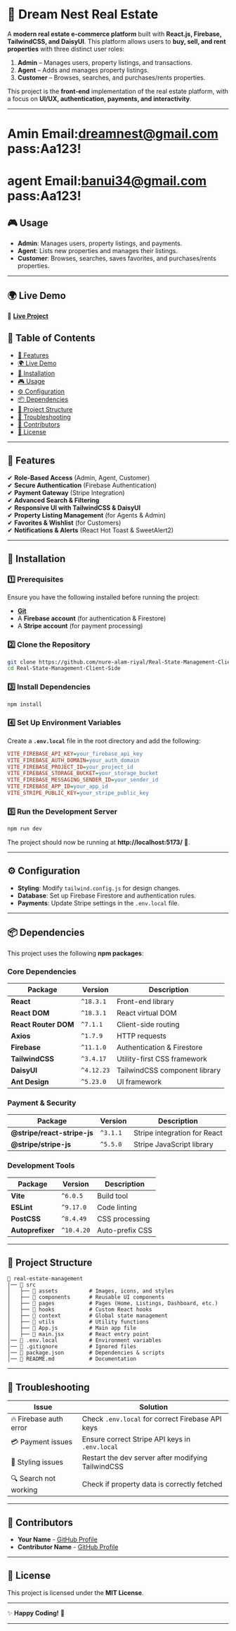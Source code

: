 
# 🏡 **Dream Nest Real Estate**  

A **modern real estate e-commerce platform** built with **React.js, Firebase, TailwindCSS, and DaisyUI**. This platform allows users to **buy, sell, and rent properties** with three distinct user roles:  

1. **Admin** – Manages users, property listings, and transactions.  
2. **Agent** – Adds and manages property listings.  
3. **Customer** – Browses, searches, and purchases/rents properties.  

This project is the **front-end** implementation of the real estate platform, with a focus on **UI/UX, authentication, payments, and interactivity**.

---
# Amin   Email:dreamnest@gmail.com  pass:Aa123!

# agent  Email:banui34@gmail.com    pass:Aa123!
## 🎮 **Usage**  

- **Admin**: Manages users, property listings, and payments.  
- **Agent**: Lists new properties and manages their listings.  
- **Customer**: Browses, searches, saves favorites, and purchases/rents properties.  

---


## 🌍 **Live Demo**  

🔗 **[Live Project](https://real-state-asset.web.app/)**  



## 📜 **Table of Contents**  

- [🚀 Features](#-features)  
- [🌍 Live Demo](#-live-demo)  
- [🔧 Installation](#-installation)  
- [🎮 Usage](#-usage)  
- [⚙️ Configuration](#-configuration)  
- [📦 Dependencies](#-dependencies)  
- [📂 Project Structure](#-project-structure)  
- [🐞 Troubleshooting](#-troubleshooting)  
- [👥 Contributors](#-contributors)  
- [📜 License](#-license)  

---

## 🚀 **Features**  

✔ **Role-Based Access** (Admin, Agent, Customer)  
✔ **Secure Authentication** (Firebase Authentication)  
✔ **Payment Gateway** (Stripe Integration)  
✔ **Advanced Search & Filtering**  
✔ **Responsive UI with TailwindCSS & DaisyUI**  
✔ **Property Listing Management** (for Agents & Admin)  
✔ **Favorites & Wishlist** (for Customers)  
✔ **Notifications & Alerts** (React Hot Toast & SweetAlert2)  

---

## 🔧 **Installation**  

### **1️⃣ Prerequisites**  

Ensure you have the following installed before running the project:  
- **[Git](https://git-scm.com/)**  
- A **Firebase account** (for authentication & Firestore)  
- A **Stripe account** (for payment processing)  

### **2️⃣ Clone the Repository**  

```sh
git clone https://github.com/nure-alam-riyal/Real-State-Management-Client-Side.git
cd Real-State-Management-Client-Side
```

### **3️⃣ Install Dependencies**  

```sh
npm install
```

### **4️⃣ Set Up Environment Variables**  

Create a **`.env.local`** file in the root directory and add the following:  

```ini
VITE_FIREBASE_API_KEY=your_firebase_api_key
VITE_FIREBASE_AUTH_DOMAIN=your_auth_domain
VITE_FIREBASE_PROJECT_ID=your_project_id
VITE_FIREBASE_STORAGE_BUCKET=your_storage_bucket
VITE_FIREBASE_MESSAGING_SENDER_ID=your_sender_id
VITE_FIREBASE_APP_ID=your_app_id
VITE_STRIPE_PUBLIC_KEY=your_stripe_public_key
```

### **5️⃣ Run the Development Server**  

```sh
npm run dev
```

The project should now be running at **http://localhost:5173/** 🚀.  

---



## ⚙️ **Configuration**  

- **Styling**: Modify `tailwind.config.js` for design changes.  
- **Database**: Set up Firebase Firestore and authentication rules.  
- **Payments**: Update Stripe settings in the `.env.local` file.  

---

## 📦 **Dependencies**  

This project uses the following **npm packages**:  

### **Core Dependencies**  

| Package | Version | Description |
|---------|---------|-------------|
| **React** | `^18.3.1` | Front-end library |
| **React DOM** | `^18.3.1` | React virtual DOM |
| **React Router DOM** | `^7.1.1` | Client-side routing |
| **Axios** | `^1.7.9` | HTTP requests |
| **Firebase** | `^11.1.0` | Authentication & Firestore |
| **TailwindCSS** | `^3.4.17` | Utility-first CSS framework |
| **DaisyUI** | `^4.12.23` | TailwindCSS component library |
| **Ant Design** | `^5.23.0` | UI framework |

### **Payment & Security**  

| Package | Version | Description |
|---------|---------|-------------|
| **@stripe/react-stripe-js** | `^3.1.1` | Stripe integration for React |
| **@stripe/stripe-js** | `^5.5.0` | Stripe JavaScript library |

### **Development Tools**  

| Package | Version | Description |
|---------|---------|-------------|
| **Vite** | `^6.0.5` | Build tool |
| **ESLint** | `^9.17.0` | Code linting |
| **PostCSS** | `^8.4.49` | CSS processing |
| **Autoprefixer** | `^10.4.20` | Auto-prefix CSS |

---

## 📂 **Project Structure**  

```
📂 real-estate-management
│── 📂 src
│   ├── 📂 assets          # Images, icons, and styles
│   ├── 📂 components      # Reusable UI components
│   ├── 📂 pages           # Pages (Home, Listings, Dashboard, etc.)
│   ├── 📂 hooks           # Custom React hooks
│   ├── 📂 context         # Global state management
│   ├── 📂 utils           # Utility functions
│   ├── 📜 App.js          # Main app file
│   ├── 📜 main.jsx        # React entry point
│── 📜 .env.local          # Environment variables
│── 📜 .gitignore          # Ignored files
│── 📜 package.json        # Dependencies & scripts
│── 📜 README.md           # Documentation
```

---

## 🐞 **Troubleshooting**  

| Issue | Solution |
|--------|---------|
| 🔥 Firebase auth error | Check `.env.local` for correct Firebase API keys |
| 💳 Payment issues | Ensure correct Stripe API keys in `.env.local` |
| 🎨 Styling issues | Restart the dev server after modifying TailwindCSS |
| 🔍 Search not working | Check if property data is correctly fetched |

---

## 👥 **Contributors**  

- **Your Name** - [GitHub Profile](https://github.com/your-username)  
- **Contributor Name** - [GitHub Profile](https://github.com/contributor-username)  

---

## 📜 **License**  

This project is licensed under the **MIT License**.  

---

✨ **Happy Coding!** 🚀  

---


